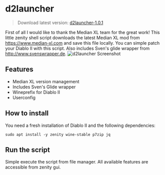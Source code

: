 # d2launcher
> Download latest version: [d2launcher-1.0.1](https://github.com/murkl/d2launcher/releases/download/1.0.1/d2launcher-1.0.1.tar.gz)

First of all I would like to thank the Median XL team for the great work! This little zenity shell script downloads the latest Median XL mod from https://www.median-xl.com and save this file locally. You can simple patch your Diablo II with this script. Also includes Sven's glide wrapper from http://www.svenswrapper.de.
![d2launcher Screenshot](https://raw.githubusercontent.com/murkl/d2launcher/master/data/screenshot.png)

## Features
* Median XL version management
* Includes Sven's Glide wrapper
* Wineprefix for Diablo II
* Userconfig

## How to install
You need a fresh installation of Diablo II and the following dependencies:
```
sudo apt install -y zenity wine-stable p7zip jq
```
## Run the script
Simple execute the script from file manager. All available features are accessible from zenity gui.
